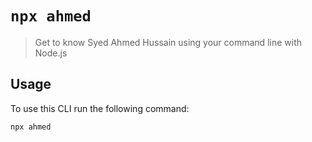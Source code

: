 # `npx ahmed`

> Get to know Syed Ahmed Hussain using your command line with Node.js

## Usage

To use this CLI run the following command:

```sh
npx ahmed
```


